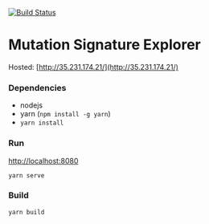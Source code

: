 [![Build Status](https://travis-ci.org/lrgr/mutation-signature-explorer.svg?branch=master)](https://travis-ci.org/lrgr/mutation-signature-explorer)

# Mutation Signature Explorer

Hosted: [http://35.231.174.21/](http://35.231.174.21/)

### Dependencies
- nodejs
- yarn (`npm install -g yarn`)
- `yarn install`

### Run
[http://localhost:8080](http://localhost:8080)
```
yarn serve
```

### Build
```
yarn build
```


